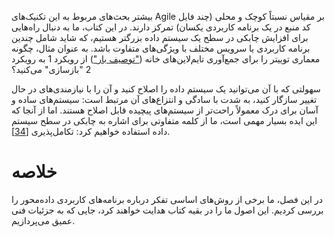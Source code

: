 بیشتر بحث‌های مربوط به این تکنیک‌های Agile بر مقیاس نسبتاً کوچک و محلی (چند فایل کد منبع در یک برنامه کاربردی یکسان) تمرکز دارند. در این کتاب، ما به دنبال راه‌هایی برای افزایش چابکی در سطح یک سیستم داده بزرگتر هستیم، که شاید شامل چندین برنامه کاربردی یا سرویس مختلف با ویژگی‌های متفاوت باشد. به عنوان مثال، چگونه معماری توییتر را برای جمع‌آوری تایم‌لاین‌های خانه (["توصیف بار"](#sec_introduction_scalability_load)) از رویکرد 1 به رویکرد 2 "بازسازی" می‌کنید؟

سهولتی که با آن می‌توانید یک سیستم داده را اصلاح کنید و آن را با نیازمندی‌های در حال تغییر سازگار کنید، به شدت با سادگی و انتزاع‌های آن مرتبط است: سیستم‌های ساده و آسان برای درک معمولاً راحت‌تر از سیستم‌های پیچیده قابل اصلاح هستند. اما از آنجا که این ایده بسیار مهمی است، ما از کلمه متفاوتی برای اشاره به چابکی در سطح سیستم داده استفاده خواهیم کرد: تکامل‌پذیری [[34](ch01.html#Breivold2008dm)].

# خلاصه

در این فصل، ما برخی از روش‌های اساسی تفکر درباره برنامه‌های کاربردی داده‌محور را بررسی کردیم. این اصول ما را در بقیه کتاب هدایت خواهند کرد، جایی که به جزئیات فنی عمیق می‌پردازیم. 